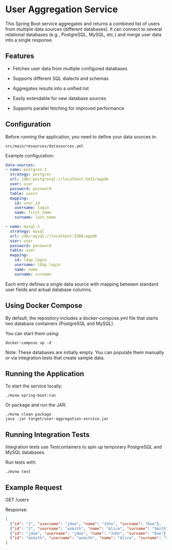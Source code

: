 # User Aggregation Service

This Spring Boot service aggregates and returns a combined list of users from multiple data sources (different databases).
It can connect to several relational databases (e.g., PostgreSQL, MySQL, etc.) and merge user data into a single response.

## Features

* Fetches user data from multiple configured databases

* Supports different SQL dialects and schemas

* Aggregates results into a unified list

* Easily extendable for new database sources

* Supports parallel fetching for improved performance

## Configuration

Before running the application, you need to define your data sources in:

```path
src/main/resources/datasources.yml
```


Example configuration:

```yaml
data-sources:
- name: postgres-1
  strategy: postgres
  url: jdbc:postgresql://localhost:5432/appdb
  user: user
  password: password
  table: users
  mapping:
    id: user_id
    username: login
    name: first_name
    surname: last_name

- name: mysql-1
  strategy: mysql
  url: jdbc:mysql://localhost:3306/appdb
  user: user
  password: password
  table: user
  mapping:
    id: ldap_login
    username: ldap_login
    name: name
    surname: surname
```


Each entry defines a single data source with mapping between standard user fields and actual database columns.

## Using Docker Compose

By default, the repository includes a docker-compose.yml file that starts two database containers (PostgreSQL and MySQL).

You can start them using:

```console
docker-compose up -d
```


Note:
These databases are initially empty. You can populate them manually or via integration tests that create sample data.

## Running the Application

To start the service locally:

```console
./mvnw spring-boot:run
```


Or package and run the JAR:

```console
./mvnw clean package
java -jar target/user-aggregation-service.jar
```

## Running Integration Tests

Integration tests use Testcontainers to spin up temporary PostgreSQL and MySQL databases.

Run tests with:

```console
./mvnw test
```

## Example Request

GET /users

Response:

```json
[
  {"id": "1", "username": "jdoe", "name": "John", "surname": "Doe"},
  {"id": "2", "username": "asmith", "name": "Alice", "surname": "Smith"},
  {"id": "jdoe", "username": "jdoe", "name": "John", "surname": "Doe"},
  {"id": "asmith", "username": "asmith", "name": "Alice", "surname": "Smith"}
]
```
